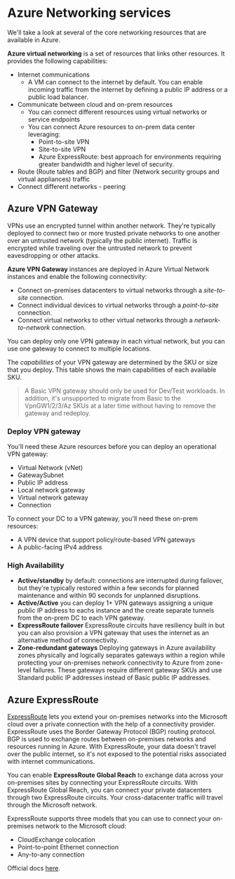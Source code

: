 # Azure Networking services

We'll take a look at several of the core networking resources that are available in Azure. 

**Azure virtual networking** is a set of resources that links other resources. It provides the following capabilities: 

- Internet communications
    - A VM can connect to the internet by default. You can enable incoming traffic from the internet by defining a public IP address or a public load balancer.
- Communicate between cloud and on-prem resources
    - You can connect different resources using virtual networks or service endpoints
    - You can connect Azure resources to on-prem data center leveraging: 
        - Point-to-site VPN
        - Site-to-site VPN
        - Azure ExpressRoute: best approach for environments requiring greater bandwidth and higher level of security.
- Route (Route tables and BGP) and filter (Network security groups and virtual appliances) traffic
- Connect different networks - peering

## Azure VPN Gateway

VPNs use an encrypted tunnel within another network. They're typically deployed to connect two or more trusted private networks to one another over an untrusted network (typically the public internet). Traffic is encrypted while traveling over the untrusted network to prevent eavesdropping or other attacks.

**Azure VPN Gateway** instances are deployed in Azure Virtual Network instances and enable the following connectivity:

- Connect on-premises datacenters to virtual networks through a *site-to-site* connection.
- Connect individual devices to virtual networks through a *point-to-site* connection.
- Connect virtual networks to other virtual networks through a *network-to-network* connection.

You can deploy only one VPN gateway in each virtual network, but you can use one gateway to connect to multiple locations.

The *capabilities* of your VPN gateway are determined by the SKU or size that you deploy. This table shows the main capabilities of each available SKU.
> A Basic VPN gateway should only be used for Dev/Test workloads. In addition, it's unsupported to migrate from Basic to the VpnGW1/2/3/Az SKUs at a later time without having to remove the gateway and redeploy.

### Deploy VPN gateway

You'll need these Azure resources before you can deploy an operational VPN gateway:

- Virtual Network (vNet)
- GatewaySubnet
- Public IP address
- Local network gateway
- Virtual network gateway
- Connection

To connect your DC to a VPN gateway, you'll need these on-prem resources: 
- A VPN device that support policy/route-based VPN gateways
- A public-facing IPv4 address

### High Availability

- **Active/standby** by default: connections are interrupted during failover, but they're typically restored within a few seconds for planned maintenance and within 90 seconds for unplanned disruptions.
- **Active/Active** you can deploy 1+ VPN gateways assigning a unique public IP address to eachs instance and the create separate tunnels from the on-prem DC to each VPN gateway.
- **ExpressRoute failover** ExpressRoute circuits have resiliency built in but you can also provision a VPN gateway that uses the internet as an alternative method of connectivity.
- **Zone-redundant gateways**  Deploying gateways in Azure availability zones physically and logically separates gateways within a region while protecting your on-premises network connectivity to Azure from zone-level failures. These gateways require different gateway SKUs and use Standard public IP addresses instead of Basic public IP addresses.

## Azure ExpressRoute

[ExpressRoute](https://docs.microsoft.com/en-us/azure/expressroute/) lets you extend your on-premises networks into the Microsoft cloud over a private connection with the help of a connectivity provider. ExpressRoute uses the Border Gateway Protocol (BGP) routing protocol. BGP is used to exchange routes between on-premises networks and resources running in Azure. With ExpressRoute, your data doesn't travel over the public internet, so it's not exposed to the potential risks associated with internet communications.

You can enable **ExpressRoute Global Reach** to exchange data across your on-premises sites by connecting your ExpressRoute circuits. With ExpressRoute Global Reach, you can connect your private datacenters through two ExpressRoute circuits. Your cross-datacenter traffic will travel through the Microsoft network. 

ExpressRoute supports three models that you can use to connect your on-premises network to the Microsoft cloud:

- CloudExchange colocation
- Point-to-point Ethernet connection
- Any-to-any connection

Official docs [here](https://docs.microsoft.com/en-us/azure/networking/fundamentals/networking-overview).